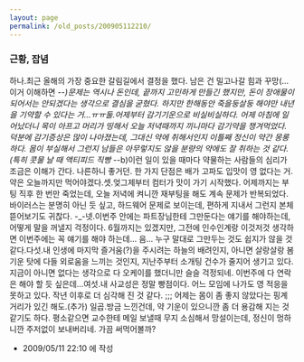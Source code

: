 ```yaml
---
layout: page
permalink: /old_posts/200905112210/
---
```


### 근황, 잡념

하나.최근 올해의 가장 중요한 갈림길에서 결정을 했다. 남은 건 밀고나갈 힘과 꾸망(...이거 이해하면 -_-)문제는 역시나 돈인데, 끝까지 고민하게 만들긴 했지만, 돈이 장애물이 되어서는 안되겠다는 생각으로 결심을 굳혔다. 하지만 한해동안 죽을둥살둥 해야만 내년을 기약할 수 있다는 거...ㅠㅠ둘.어제부터 감기기운으로 비실비실하다. 어제 아침에 일어났더니 목이 아프고 머리가 띵해서 오늘 저녁때까지 끼니마다 감기약을 챙겨먹었다. 덕분에 감기증상은 많이 나아졌는데, 그대신 약에 취해서인지 이틀째 정신이 약간 몽롱하다. 몸이 부실해서 그런지 남들은 아무렇지도 않을 분량의 약에도 잘 취하는 것 같다. (특히 콧물 날 때 액티피드 직빵 -_-b)이런 일이 있을 때마다 약물하는 사람들의 심리가 조금은 이해가 간다. 나른하니 좋거던. 한 가지 단점은 배가 고파도 입맛이 영 없다는 거. 약은 오늘까지만 먹어야겠다.셋.엊그제부터 컴터가 맛이 가기 시작했다. 어제까지는 부팅 직후 한 번만 죽었는데, 오늘 저녁에 켜니깐 재부팅을 해도 계속 문제가 반복되었다. 바이러스는 분명히 아닌 듯 싶고, 하드웨어 문제로 보이는데, 편하게 지내서 그런지 본체 뜯어보기도 귀찮다. -_-넷.이번주 안에는 파트장님한테 그만둔다는 얘기를 해야하는데, 어떻게 말을 꺼낼지 걱정이다. 6월까지는 있겠지만, 그전에 인수인계랑 이것저것 생각하면 이번주에는 꼭 얘기를 해야 하는데... 음... 누구 말대로 그만두는 것도 쉽지가 않을 것 같다.다섯.내 인생에 마지막 즐거움(?)을 주시려는 하늘의 배려인지, 아니면 살랑살랑 봄기운 탓에 다들 외로움을 느끼는 것인지, 지난주부터 소개팅 건수가 줄지어 생기고 있다. 지금이 아니면 없다는 생각으로 다 오케이를 했더니만 슬슬 걱정되네. 이번주에 다 연락은 해야 할 듯 싶은데...여섯.내 사교성은 정말 빵점이다. 어느 모임에 나가도 영 적응을 못하고 있다. 작년 이후로 더 심각해 진 것 같다. ;;; 어제는 몸이 좀 좋지 않았다는 핑계거리가 있긴 해도.(추가) 일곱.방금 느낀건데, 약 기운이 있으니깐 좀 더 용감해 지는 것 같기도 하다. 평소같으면 교수한테 메일 보낼때 무지 소심해서 망설이는데, 정신이 멍하니깐 주저없이 보내버리네. 가끔 써먹어볼까?



- 2009/05/11 22:10 에 작성